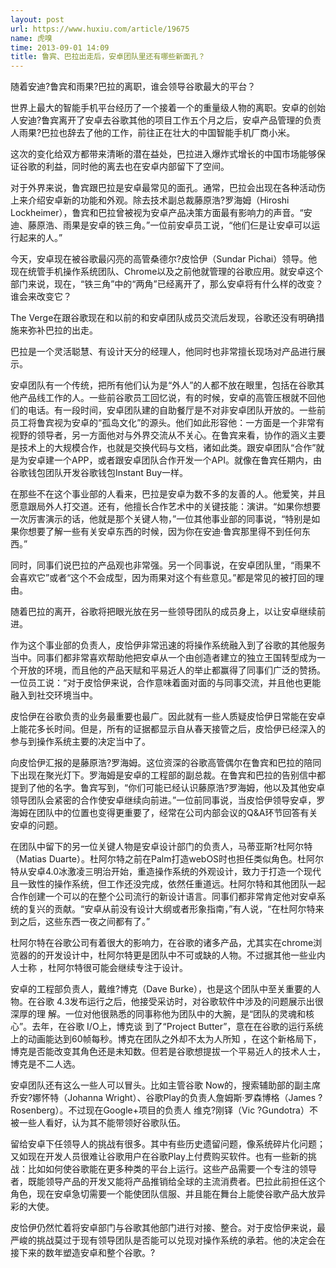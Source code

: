 ```yaml
---
layout: post
url: https://www.huxiu.com/article/19675
name: 虎嗅
time: 2013-09-01 14:09
title: 鲁宾、巴拉出走后，安卓团队里还有哪些新面孔？
---
```

随着安迪?鲁宾和雨果?巴拉的离职，谁会领导谷歌最大的平台？

世界上最大的智能手机平台经历了一个接着一个的重量级人物的离职。安卓的创始人安迪?鲁宾离开了安卓去谷歌其他的项目工作五个月之后，安卓产品管理的负责人雨果?巴拉也辞去了他的工作，前往正在壮大的中国智能手机厂商小米。

这次的变化给双方都带来清晰的潜在益处，巴拉进入爆炸式增长的中国市场能够保证谷歌的利益，同时他的离去也在安卓内部留下了空间。

对于外界来说，鲁宾跟巴拉是安卓最常见的面孔。通常，巴拉会出现在各种活动伤上来介绍安卓新的功能和外观。除去技术副总裁藤原浩?罗海姆（Hiroshi Lockheimer），鲁宾和巴拉曾被视为安卓产品决策方面最有影响力的声音。“安迪、藤原浩、雨果是安卓的铁三角。”一位前安卓员工说，“他们仨是让安卓可以运行起来的人。”

今天，安卓现在被谷歌最闪亮的高管桑德尔?皮恰伊（Sundar Pichai）领导。他现在统管手机操作系统团队、Chrome以及之前他就管理的谷歌应用。就安卓这个部门来说，现在，“铁三角”中的“两角”已经离开了，那么安卓将有什么样的改变？谁会来改变它？

The Verge在跟谷歌现在和以前的和安卓团队成员交流后发现，谷歌还没有明确措施来弥补巴拉的出走。

巴拉是一个灵活聪慧、有设计天分的经理人，他同时也非常擅长现场对产品进行展示。

安卓团队有一个传统，把所有他们认为是“外人”的人都不放在眼里，包括在谷歌其他产品线工作的人。一些前谷歌员工回忆说，有的时候，安卓的高管压根就不回他们的电话。有一段时间，安卓团队建的自助餐厅是不对非安卓团队开放的。一些前员工将鲁宾视为安卓的“孤岛文化”的源头。他们如此形容他：一方面是一个非常有视野的领导者，另一方面他对与外界交流从不关心。在鲁宾来看，协作的涵义主要是技术上的大规模合作，也就是交换代码与文档，诸如此类。跟安卓团队“合作”就是为安卓建一个APP，或者跟安卓团队合作开发一个API。就像在鲁宾任期内，由谷歌钱包团队开发谷歌钱包Instant Buy一样。

在那些不在这个事业部的人看来，巴拉是安卓为数不多的友善的人。他爱笑，并且愿意跟局外人打交道。还有，他擅长合作艺术中的关键技能：演讲。“如果你想要一次厉害演示的话，他就是那个关键人物，”一位其他事业部的同事说，“特别是如果你想要了解一些有关安卓东西的时候，因为你在安迪·鲁宾那里得不到任何东西。”

同时，同事们说巴拉的产品观也非常强。另一个同事说，在安卓团队里，“雨果不会喜欢它”或者“这个不会成型，因为雨果对这个有些意见。”都是常见的被打回的理由。

随着巴拉的离开，谷歌将把眼光放在另一些领导团队的成员身上，以让安卓继续前进。

作为这个事业部的负责人，皮恰伊非常迅速的将操作系统融入到了谷歌的其他服务当中。同事们都非常喜欢帮助他把安卓从一个由创造者建立的独立王国转型成为一个开放的环境，而且他的产品天赋和平易近人的举止都赢得了同事们广泛的赞扬。一位员工说：“对于皮恰伊来说，合作意味着面对面的与同事交流，并且他也更能融入到社交环境当中。

皮恰伊在谷歌负责的业务最重要也最广。因此就有一些人质疑皮恰伊日常能在安卓上能花多长时间。但是，所有的证据都显示自从春天接管之后，皮恰伊已经深入的参与到操作系统主要的决定当中了。

向皮恰伊汇报的是藤原浩?罗海姆。这位资深的谷歌高管偶尔在鲁宾和巴拉的陪同下出现在聚光灯下。罗海姆是安卓的工程部的副总裁。在鲁宾和巴拉的告别信中都提到了他的名字。鲁宾写到，“你们可能已经认识藤原浩?罗海姆，他以及其他安卓领导团队会紧密的合作使安卓继续向前进。”一位前同事说，当皮恰伊领导安卓，罗海姆在团队中的位置也变得更重要了，经常在公司内部会议的Q&A环节回答有关安卓的问题。

在团队中留下的另一位关键人物是安卓设计部门的负责人，马蒂亚斯?杜阿尔特（Matias Duarte）。杜阿尔特之前在Palm打造webOS时也担任类似角色。杜阿尔特从安卓4.0冰激凌三明治开始，重造操作系统的外观设计，致力于打造一个现代且一致性的操作系统，但工作还没完成，依然任重道远。杜阿尔特和其他团队一起合作创建一个可以的在整个公司流行的新设计语言。同事们都非常肯定他对安卓系统的复兴的贡献。“安卓从前没有设计大纲或者形象指南，”有人说，“在杜阿尔特来到之后，这些东西一夜之间都有了。”

杜阿尔特在谷歌公司有着很大的影响力，在谷歌的诸多产品，尤其实在chrome浏览器的的开发设计中，杜阿尔特更是团队中不可或缺的人物。不过据其他一些业内人士称 ，杜阿尔特很可能会继续专注于设计。

安卓的工程部负责人，戴维?博克（Dave Burke），也是这个团队中至关重要的人物。在谷歌 4.3发布运行之后，他接受采访时，对谷歌软件中涉及的问题展示出很深厚的理 解。一位对他很熟悉的同事称他为团队中的大腕，是“团队的灵魂和核心”。去年，在谷歌 I/O上，博克谈 到了“Project Butter”，意在在谷歌的运行系统上的动画能达到60帧每秒。博克在团队之外却不太为人所知 ，在这个新格局下，博克是否能改变其角色还是未知数。但若是谷歌想提拔一个平易近人的技术人士，博克是不二人选。

安卓团队还有这么一些人可以冒头。比如主管谷歌 Now的，搜索辅助部的副主席乔安?娜怀特（Johanna Wright）、谷歌Play的负责人詹姆斯·罗森博格（James ?Rosenberg）。不过现在Google+项目的负责人 维克?刚铎（Vic ?Gundotra）不被一些人看好，认为其不能带领好谷歌队伍。

留给安卓下任领导人的挑战有很多。其中有些历史遗留问题，像系统碎片化问题；又如现在开发人员很难让谷歌用户在谷歌Play上付费购买软件。也有一些新的挑战：比如如何使谷歌能在更多种类的平台上运行。这些产品需要一个专注的领导者，既能领导产品的开发又能将产品推销给全球的主流消费者。巴拉此前担任这个角色，现在安卓急切需要一个能使团队信服、并且能在舞台上能使谷歌产品大放异彩的大使。

皮恰伊仍然忙着将安卓部门与谷歌其他部门进行对接、整合。对于皮恰伊来说，最严峻的挑战莫过于现有领导团队是否能可以兑现对操作系统的承若。他的决定会在接下来的数年塑造安卓和整个谷歌。?

